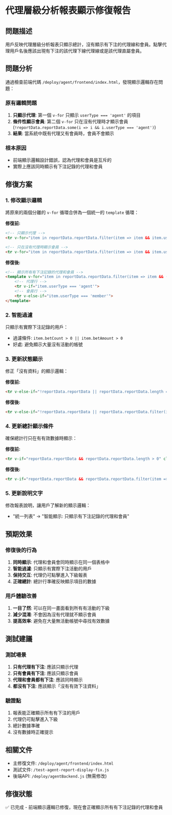 # 代理層級分析報表顯示修復報告

## 問題描述
用戶反映代理層級分析報表只顯示總計，沒有顯示有下注的代理線和會員。點擊代理用戶名後應該出現有下注的該代理下線代理線或是該代理直屬會員。

## 問題分析
通過檢查前端代碼 `/deploy/agent/frontend/index.html`，發現顯示邏輯存在問題：

### 原有邏輯問題
1. **只顯示代理**: 第一個 `v-for` 只顯示 `userType === 'agent'` 的項目
2. **條件性顯示會員**: 第二個 `v-for` 只在沒有代理時才顯示會員 (`!reportData.reportData.some(i => i && i.userType === 'agent')`)
3. **結果**: 當系統中既有代理又有會員時，會員不會顯示

### 根本原因
- 前端顯示邏輯設計錯誤，認為代理和會員是互斥的
- 實際上應該同時顯示有下注記錄的代理和會員

## 修復方案

### 1. 修改顯示邏輯
將原來的兩個分離的 `v-for` 循環合併為一個統一的 `template` 循環：

**修復前:**
```html
<!-- 只顯示代理 -->
<tr v-for="item in reportData.reportData.filter(item => item && item.userType === 'agent')" ...>

<!-- 只在沒有代理時顯示會員 -->
<tr v-for="item in reportData.reportData.filter(item => item && item.userType === 'member' && !reportData.reportData.some(i => i && i.userType === 'agent'))" ...>
```

**修復後:**
```html
<!-- 顯示所有有下注記錄的代理和會員 -->
<template v-for="item in reportData.reportData.filter(item => item && (item.betCount > 0 || item.betAmount > 0))" :key="item.username">
    <!-- 代理行 -->
    <tr v-if="item.userType === 'agent'">
    <!-- 會員行 -->
    <tr v-else-if="item.userType === 'member'">
</template>
```

### 2. 智能過濾
只顯示有實際下注記錄的用戶：
- 過濾條件: `item.betCount > 0 || item.betAmount > 0`
- 好處: 避免顯示大量沒有活動的帳號

### 3. 更新狀態顯示
修正「沒有資料」的顯示邏輯：

**修復前:**
```html
<tr v-else-if="!reportData.reportData || reportData.reportData.length === 0">
```

**修復後:**
```html
<tr v-else-if="!reportData.reportData || reportData.reportData.filter(item => item && (item.betCount > 0 || item.betAmount > 0)).length === 0">
```

### 4. 更新總計顯示條件
確保總計行只在有有效數據時顯示：

**修復前:**
```html
<tr v-if="reportData.reportData && reportData.reportData.length > 0" class="fw-bold">
```

**修復後:**
```html
<tr v-if="reportData.reportData && reportData.reportData.filter(item => item && (item.betCount > 0 || item.betAmount > 0)).length > 0" class="fw-bold">
```

### 5. 更新說明文字
修改報表說明，讓用戶了解新的顯示邏輯：
- "統一列表" → "智能顯示: 只顯示有下注記錄的代理和會員"

## 預期效果

### 修復後的行為
1. **同時顯示**: 代理和會員會同時顯示在同一個表格中
2. **智能過濾**: 只顯示有實際下注活動的用戶
3. **保持交互**: 代理仍可點擊進入下級報表
4. **正確總計**: 總計行準確反映顯示項目的數據

### 用戶體驗改善
1. **一目了然**: 可以在同一畫面看到所有有活動的下級
2. **減少混淆**: 不會因為沒有代理就不顯示會員
3. **提高效率**: 避免在大量無活動帳號中尋找有效數據

## 測試建議

### 測試場景
1. **只有代理有下注**: 應該只顯示代理
2. **只有會員有下注**: 應該只顯示會員  
3. **代理和會員都有下注**: 應該同時顯示
4. **都沒有下注**: 應該顯示「沒有有效下注資料」

### 驗證點
1. 報表能正確顯示所有有下注的用戶
2. 代理仍可點擊進入下級
3. 總計數據準確
4. 沒有數據時正確提示

## 相關文件
- 主修復文件: `/deploy/agent/frontend/index.html`
- 測試文件: `/test-agent-report-display-fix.js`
- 後端API: `/deploy/agentBackend.js` (無需修改)

## 修復狀態
✅ 已完成 - 前端顯示邏輯已修復，現在會正確顯示所有有下注記錄的代理和會員
